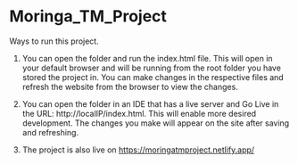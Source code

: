 # Moringa_TM_Project

Ways to run this project.

1. You can open the folder and run the index.html file. This will open in your default browser and will be running from the root folder you have stored the project in. You can make changes in the respective files and refresh the website from the browser to view the changes.

2. You can open the folder in an IDE that has a live server and Go Live in the URL: http://localIP/index.html. This will enable more desired development. The changes you make will appear on the site after saving and refreshing.

3. The project is also live on https://moringatmproject.netlify.app/

